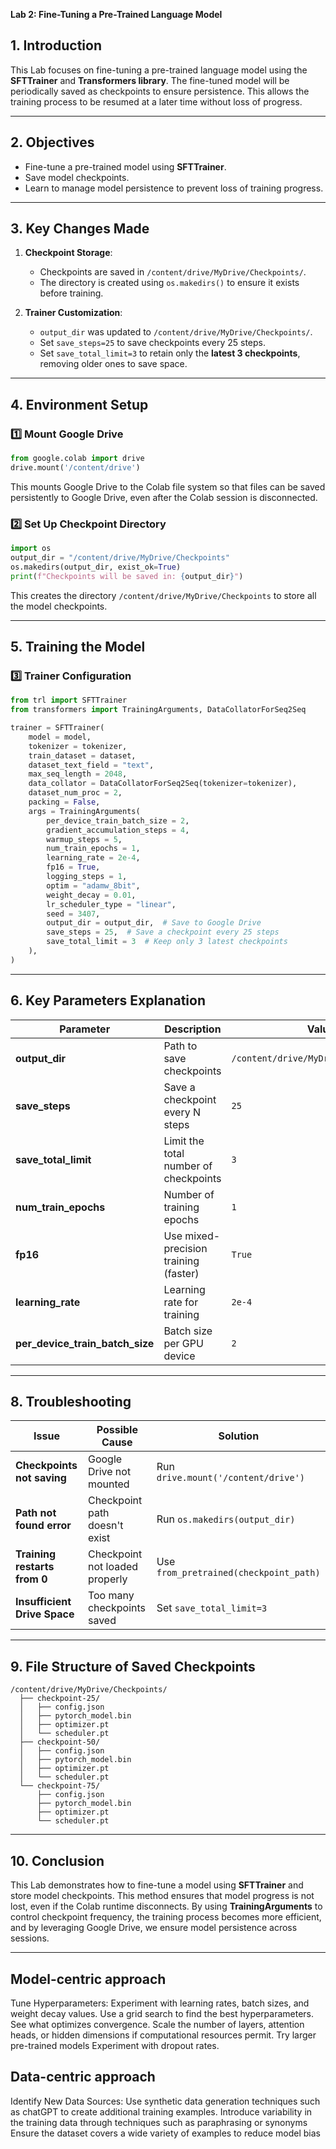 **Lab 2: Fine-Tuning a Pre-Trained Language Model**

## **1. Introduction**

This Lab focuses on fine-tuning a pre-trained language model using the **SFTTrainer** and **Transformers library**. The fine-tuned model will be periodically saved as checkpoints to ensure persistence. This allows the training process to be resumed at a later time without loss of progress.

---

## **2. Objectives**

- Fine-tune a pre-trained model using **SFTTrainer**.
- Save model checkpoints.
- Learn to manage model persistence to prevent loss of training progress.

---

## **3. Key Changes Made**

1. **Checkpoint Storage**:

   - Checkpoints are saved in `/content/drive/MyDrive/Checkpoints/`.
   - The directory is created using `os.makedirs()` to ensure it exists before training.

2. **Trainer Customization**:

   - `output_dir` was updated to `/content/drive/MyDrive/Checkpoints/`.
   - Set `save_steps=25` to save checkpoints every 25 steps.
   - Set `save_total_limit=3` to retain only the **latest 3 checkpoints**, removing older ones to save space.

---

## **4. Environment Setup**

### **1️⃣ Mount Google Drive**

```python
from google.colab import drive
drive.mount('/content/drive')
```

This mounts Google Drive to the Colab file system so that files can be saved persistently to Google Drive, even after the Colab session is disconnected.

### **2️⃣ Set Up Checkpoint Directory**

```python
import os
output_dir = "/content/drive/MyDrive/Checkpoints"
os.makedirs(output_dir, exist_ok=True)
print(f"Checkpoints will be saved in: {output_dir}")
```

This creates the directory `/content/drive/MyDrive/Checkpoints` to store all the model checkpoints.

---

## **5. Training the Model**

### **3️⃣ Trainer Configuration**

```python
from trl import SFTTrainer
from transformers import TrainingArguments, DataCollatorForSeq2Seq

trainer = SFTTrainer(
    model = model,
    tokenizer = tokenizer,
    train_dataset = dataset,
    dataset_text_field = "text",
    max_seq_length = 2048,
    data_collator = DataCollatorForSeq2Seq(tokenizer=tokenizer),
    dataset_num_proc = 2,
    packing = False,  
    args = TrainingArguments(
        per_device_train_batch_size = 2,
        gradient_accumulation_steps = 4,
        warmup_steps = 5,
        num_train_epochs = 1,
        learning_rate = 2e-4,
        fp16 = True,
        logging_steps = 1,
        optim = "adamw_8bit",
        weight_decay = 0.01,
        lr_scheduler_type = "linear",
        seed = 3407,
        output_dir = output_dir,  # Save to Google Drive
        save_steps = 25,  # Save a checkpoint every 25 steps
        save_total_limit = 3  # Keep only 3 latest checkpoints
    ),
)
```

---

## **6. Key Parameters Explanation**

| **Parameter**                       | **Description**                       | **Value**                             |
| ----------------------------------- | ------------------------------------- | ------------------------------------- |
| **output\_dir**                     | Path to save checkpoints              | `/content/drive/MyDrive/Checkpoints/` |
| **save\_steps**                     | Save a checkpoint every N steps       | `25`                                  |
| **save\_total\_limit**              | Limit the total number of checkpoints | `3`                                   |
| **num\_train\_epochs**              | Number of training epochs             | `1`                                   |
| **fp16**                            | Use mixed-precision training (faster) | `True`                                |
| **learning\_rate**                  | Learning rate for training            | `2e-4`                                |
| **per\_device\_train\_batch\_size** | Batch size per GPU device             | `2`                                   |

---

## **8. Troubleshooting**

| **Issue**                    | **Possible Cause**             | **Solution**                           |
| ---------------------------- | ------------------------------ | -------------------------------------- |
| **Checkpoints not saving**   | Google Drive not mounted       | Run `drive.mount('/content/drive')`    |
| **Path not found error**     | Checkpoint path doesn't exist  | Run `os.makedirs(output_dir)`          |
| **Training restarts from 0** | Checkpoint not loaded properly | Use `from_pretrained(checkpoint_path)` |
| **Insufficient Drive Space** | Too many checkpoints saved     | Set `save_total_limit=3`               |

---

## **9. File Structure of Saved Checkpoints**

```
/content/drive/MyDrive/Checkpoints/
  ├── checkpoint-25/
  │   ├── config.json
  │   ├── pytorch_model.bin
  │   ├── optimizer.pt
  │   └── scheduler.pt
  ├── checkpoint-50/
  │   ├── config.json
  │   ├── pytorch_model.bin
  │   ├── optimizer.pt
  │   └── scheduler.pt
  └── checkpoint-75/
      ├── config.json
      ├── pytorch_model.bin
      ├── optimizer.pt
      └── scheduler.pt
```

---

## **10. Conclusion**

This Lab demonstrates how to fine-tune a model using **SFTTrainer** and store model checkpoints. This method ensures that model progress is not lost, even if the Colab runtime disconnects. By using **TrainingArguments** to control checkpoint frequency, the training process becomes more efficient, and by leveraging Google Drive, we ensure model persistence across sessions.

---

## Model-centric approach
Tune Hyperparameters:
Experiment with learning rates, batch sizes, and weight decay values. Use a grid search to find the best hyperparameters. See what optimizes convergence.
Scale the number of layers, attention heads, or hidden dimensions if computational resources permit.
Try larger pre-trained models
Experiment with dropout rates.


## Data-centric approach
Identify New Data Sources:
Use synthetic data generation techniques such as chatGPT to create additional training examples.
Introduce variability in the training data through techniques such as paraphrasing or synonyms
Ensure the dataset covers a wide variety of examples to reduce model bias
